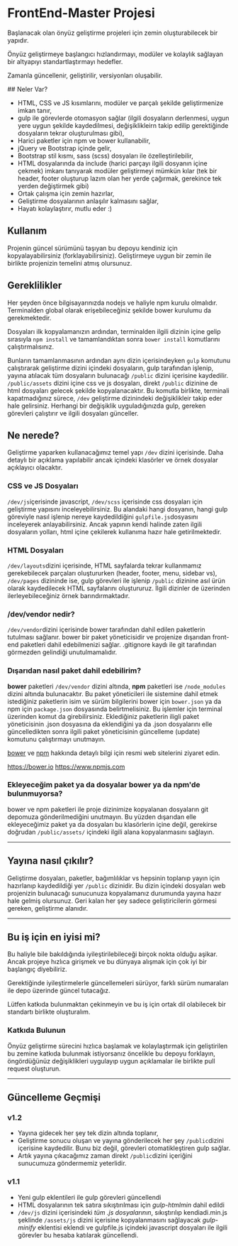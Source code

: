 # FrontEnd-Master Projesi
Başlanacak olan önyüz geliştirme projeleri için zemin oluşturabilecek bir yapıdır.

Önyüz geliştirmeye başlangıcı hızlandırmayı, modüler ve kolaylık sağlayan bir altyapıyı standartlaştırmayı hedefler.

Zamanla güncellenir, geliştirilir, versiyonları oluşabilir.

## Neler Var?
* HTML, CSS ve JS kısımlarını, modüler ve parçalı şekilde geliştirmenize imkan tanır,
* gulp ile görevlerde otomasyon sağlar (ilgili dosyaların derlenmesi, uygun yere uygun şekilde kaydedilmesi, değişiklikleirn takip edilip gerektiğinde dosyaların tekrar oluşturulması gibi),
* Harici paketler için npm ve bower kullanabilir,
* jQuery ve Bootstrap içinde gelir,
* Bootstrap stil kısmı, sass (scss) dosyaları ile özelleştirilebilir,
* HTML dosyalarında da include (harici parçayı ilgili dosyanın içine çekmek) imkanı tanıyarak modüler geliştirmeyi mümkün kılar (tek bir header, footer oluşturup lazım olan her yerde çağırmak, gerekince tek yerden değiştirmek gibi)
* Ortak çalışma için zemin hazırlar,
* Geliştirme dosyalarının anlaşılır kalmasını sağlar,
* Hayatı kolaylaştırır, mutlu eder :)

## Kullanım
Projenin güncel sürümünü taşıyan bu depoyu kendiniz için kopyalayabilirsiniz (forklayabilirsiniz). Geliştirmeye uygun bir zemin ile birlikte projenizin temelini atmış olursunuz.

## Gereklilikler
Her şeyden önce bilgisayarınızda nodejs ve haliyle npm kurulu olmalıdır. Terminalden global olarak erişebileceğiniz şekilde bower kurulumu da gerekmektedir.

Dosyaları ilk kopyalamanızın ardından, terminalden ilgili dizinin içine gelip sırasıyla ```npm install``` ve tamamlandıktan sonra ```bower install``` komutlarını çalıştırmalısınız.

Bunların tamamlanmasının ardından aynı dizin içerisindeyken ```gulp``` komutunu çalıştırarak geliştirme dizini içindeki dosyaların, gulp tarafından işlenip, yayına atılacak tüm dosyaların bulunacağı ```/public``` dizini içerisine kaydedilir. ```/public/assets``` dizini içine css ve js dosyaları, direkt ```/public``` dizinine de html dosyaları gelecek şekilde kopyalanacaktır. Bu komutla birlikte, terminali kapatmadığınız sürece, ```/dev``` geliştirme dizinindeki değişiklikleir takip eder hale gelirsiniz. Herhangi bir değişiklik uyguladığınızda gulp, gereken görevleri çalıştırır ve ilgili dosyaları günceller.

## Ne nerede?
Geliştirme yaparken kullanacağımız temel yapı ```/dev``` dizini içerisinde. Daha detaylı bir açıklama yapılabilir ancak içindeki klasörler ve örnek dosyalar açıklayıcı olacaktır.

### CSS ve JS Dosyaları
```/dev/js```içerisinde javascript, ```/dev/scss``` içerisinde css dosyaları için geliştirme yapısını inceleyebilirsiniz. Bu alandaki hangi dosyanın, hangi gulp göreviyle nasıl işlenip nereye kaydedildiğini ```gulpfile.js```dosyasını inceleyerek anlayabilirsiniz. Ancak yapının kendi halinde zaten ilgili dosyaların yolları, html içine çekilerek kullanıma hazır hale getirilmektedir.

### HTML Dosyaları
```/dev/layouts```dizini içerisinde, HTML sayfalarda tekrar kullanmamız gerekebilecek parçaları oluştururken (header, footer, menu, sidebar vs), ```/dev/pages``` dizininde ise, gulp görevleri ile işlenip ```/public``` dizinine asıl ürün olarak kaydedilecek HTML sayfalarını oluştururuz. İlgili dizinler de üzerinden ilerleyebileceğiniz örnek barındırmaktadır.

### /dev/vendor nedir?
```/dev/vendor```dizini içerisinde bower tarafından dahil edilen paketlerin tutulması sağlanır. bower bir paket yöneticisidir ve projenize dışarıdan front-end paketleri dahil edebilmenizi sağlar. .gitignore kaydı ile git tarafından görmezden gelindiği unutulmamalıdır.

### Dışarıdan nasıl paket dahil edebilirim?
**bower** paketleri ```/dev/vendor``` dizini altında, **npm** paketleri ise ```/node_modules``` dizini altında bulunacaktır. Bu paket yöneticileri ile sistemine dahil etmek istediğiniz paketlerin isim ve sürüm bilgilerini bower için ```bower.json``` ya da npm için ```package.json``` dosyasında belirtmelisiniz. Bu işlemler için terminal üzerinden komut da girebilirsiniz. Eklediğiniz paketlerin iligli paket yöneticisinin .json dosyasına da eklendiğini ya da .json dosyalarını elle güncelledikten sonra ilgili paket yöneticisinin güncelleme (update) komutunu çalıştırmayı unutmayın.

[bower](https://bower.io) ve [npm](https://www.npmjs.com) hakkında detaylı bilgi için resmi web sitelerini ziyaret edin.

https://bower.io
https://www.npmjs.com

### Ekleyeceğim paket ya da dosyalar bower ya da npm'de bulunmuyorsa?
bower ve npm paketleri ile proje dizinimize kopyalanan dosyaların git depomuza gönderilmediğini unutmayın. Bu yüzden dışarıdan elle ekleyeceğimiz paket ya da dosyaları bu klasörlerin içine değil, gerekirse doğrudan ```/public/assets/``` içindeki ilgili alana kopyalanmasını sağlayın.

---

## Yayına nasıl çıkılır?
Geliştirme dosyaları, paketler, bağımlılıklar vs hepsinin toplanıp yayın için hazırlanıp kaydedildiği yer ```/public``` dizinidir. Bu dizin içindeki dosyaları web projenizin bulunacağı sunucunuza kopyalamanız durumunda yayına hazır hale gelmiş olursunuz. Geri kalan her şey sadece geliştiricilerin görmesi gereken, geliştirme alanıdır.

---

## Bu iş için en iyisi mi?
Bu haliyle bile bakıldığında iyileştirilebileceği birçok nokta olduğu aşikar. Ancak projeye hızlıca girişmek ve bu dünyaya alışmak için çok iyi bir başlangıç diyebiliriz.

Gerektiğinde iyileştirmelerle güncellemeleri sürüyor, farklı sürüm numaraları ile depo üzerinde güncel tutacağız.

Lütfen katkıda bulunmaktan çekinmeyin ve bu iş için ortak dil olabilecek bir standartı birlikte oluşturalım.

### Katkıda Bulunun
Önyüz geliştirme sürecini hızlıca başlamak ve kolaylaştırmak için geliştirilen bu zemine katkıda bulunmak istiyorsanız öncelikle bu depoyu forklayın, öngördüğünüz değişiklikleri uygulayıp uygun açıklamalar ile birlikte pull request oluşturun.

---

## Güncelleme Geçmişi
### v1.2
* Yayına gidecek her şey tek dizin altında toplanır,
* Geliştirme sonucu oluşan ve yayına gönderilecek her şey ```/public```dizini içerisine kaydedilir. Bunu biz değil, görevleri otomatikleştiren gulp sağlar.
* Artık yayına çıkacağımız zaman direkt ```/public```dizini içeriğini sunucumuza göndermemiz yeterlidir.

### v1.1
* Yeni gulp eklentileri ile gulp görevleri güncellendi
* HTML dosyalarının tek satıra sıkıştırılması için _gulp-htmlmin_ dahil edildi
* ```/dev/js``` dizini içerisindeki *tüm .js dosyalarının*, sıkıştırılıp kendiadi.min.js şeklinde ```/assets/js``` dizini içerisine kopyalanmasını sağlayacak _gulp-minify_ eklentisi eklendi ve gulpfile.js içindeki javascript dosyaları ile ilgili görevler bu hesaba katılarak güncellendi.